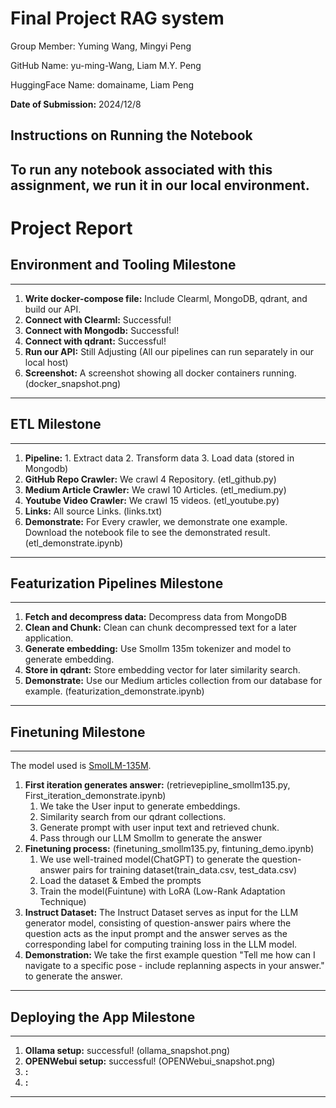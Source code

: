 # Final Project RAG system

Group Member: Yuming Wang, Mingyi Peng

GitHub Name: yu-ming-Wang, Liam M.Y. Peng

HuggingFace Name: domainame, Liam Peng

**Date of Submission:** 2024/12/8

## Instructions on Running the Notebook
To run any notebook associated with this assignment, we run it in our local environment.
---
# Project Report

## Environment and Tooling Milestone
---
1. **Write docker-compose file:** Include Clearml, MongoDB, qdrant, and build our API.
2. **Connect with Clearml:**  Successful!
3. **Connect with Mongodb:** Successful!
4. **Connect with qdrant:** Successful!
5. **Run our API:** Still Adjusting (All our pipelines can run separately in our local host)
6. **Screenshot:** A screenshot showing all docker containers running. (docker_snapshot.png)
---

## ETL Milestone
---
1. **Pipeline:** 1. Extract data 2. Transform data 3. Load data (stored in Mongodb)
2. **GitHub Repo Crawler:** We crawl 4 Repository.   (etl_github.py)
3. **Medium Article Crawler:** We crawl 10 Articles. (etl_medium.py)
4. **Youtube Video Crawler:** We crawl 15 videos. (etl_youtube.py)
5. **Links:** All source Links. (links.txt)
6. **Demonstrate:** For Every crawler, we demonstrate one example. Download the notebook file to see the demonstrated result. (etl_demonstrate.ipynb)
---

## Featurization Pipelines Milestone
---
1. **Fetch and decompress data:** Decompress data from MongoDB
2. **Clean and Chunk:** Clean can chunk decompressed text for a later application.
3. **Generate embedding:** Use Smollm 135m tokenizer and model to generate embedding.
4. **Store in qdrant:** Store embedding vector for later similarity search.
5. **Demonstrate:** Use our Medium articles collection from our database for example. (featurization_demonstrate.ipynb)
---

## Finetuning Milestone  
---
The model used is [SmolLM-135M](https://huggingface.co/HuggingFaceTB/SmolLM-135M).
1. **First iteration generates answer:** (retrievepipline_smollm135.py, First_iteration_demonstrate.ipynb)
   1. We take the User input to generate embeddings. 
   2. Similarity search from our qdrant collections. 
   3. Generate prompt with user input text and retrieved chunk.
   4. Pass through our LLM Smollm to generate the answer
2. **Finetuning process:** (finetuning_smollm135.py, fintuning_demo.ipynb)
   1. We use well-trained model(ChatGPT) to generate the question-answer pairs for training dataset(train_data.csv, test_data.csv)
   2. Load the dataset & Embed the prompts
   3. Train the model(Fuintune) with LoRA (Low-Rank Adaptation Technique)
3. **Instruct Dataset:**
   The Instruct Dataset serves as input for the LLM generator model, consisting of question-answer pairs where the question acts as the input prompt and the answer serves as the corresponding label for computing training loss in the LLM model.
4. **Demonstration:** We take the first example question "Tell me how can I navigate to a specific pose - include replanning aspects in your answer." to generate the answer.
---

## Deploying the App Milestone 
---
1. **Ollama setup:** successful!  (ollama_snapshot.png)
2. **OPENWebui setup:** successful! (OPENWebui_snapshot.png)
3. **:** 
4. **:**  
---

